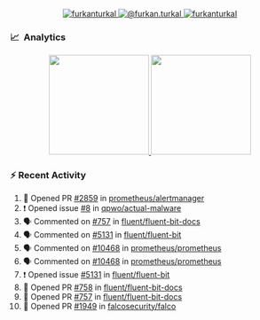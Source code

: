 <p align="center">
  <a href="https://linkedin.com/in/furkanturkal" target="blank">
    <img src="https://img.shields.io/badge/linkedin-%230077B5.svg?&style=for-the-badge&logo=linkedin&logoColor=white" alt="furkanturkal" />
  </a>
  <a href="https://medium.com/@furkan.turkal" target="blank">
    <img src="https://img.shields.io/badge/medium-%2312100E.svg?&style=for-the-badge&logo=medium&logoColor=white" alt="@furkan.turkal" />
  </a>
  <a href="https://twitter.com/furkanturkaI" target="blank">
    <img src="https://img.shields.io/badge/Twitter-1DA1F2?style=for-the-badge&logo=twitter&logoColor=white" alt="furkanturkaI" />
  </a>
</p>

### 📈 &nbsp;Analytics

<p align="center">
  <a href="https://coderstats.net/github/#Dentrax">
    <img height="180em" src="https://github-readme-stats-eight-theta.vercel.app/api?username=Dentrax&show_icons=true&theme=algolia&include_all_commits=true&count_private=true&line_height=26"/>
    <img height="180em" src="https://github-readme-stats-eight-theta.vercel.app/api/top-langs/?username=Dentrax&layout=compact&langs_count=8&theme=algolia&line_height=26"/>
  </a>
</p>

### :zap: Recent Activity

<!--START_SECTION:activity-->
1. 💪 Opened PR [#2859](https://github.com/prometheus/alertmanager/pull/2859) in [prometheus/alertmanager](https://github.com/prometheus/alertmanager)
2. ❗️ Opened issue [#8](https://github.com/qpwo/actual-malware/issues/8) in [qpwo/actual-malware](https://github.com/qpwo/actual-malware)
3. 🗣 Commented on [#757](https://github.com/fluent/fluent-bit-docs/issues/757) in [fluent/fluent-bit-docs](https://github.com/fluent/fluent-bit-docs)
4. 🗣 Commented on [#5131](https://github.com/fluent/fluent-bit/issues/5131) in [fluent/fluent-bit](https://github.com/fluent/fluent-bit)
5. 🗣 Commented on [#10468](https://github.com/prometheus/prometheus/issues/10468) in [prometheus/prometheus](https://github.com/prometheus/prometheus)
6. 🗣 Commented on [#10468](https://github.com/prometheus/prometheus/issues/10468) in [prometheus/prometheus](https://github.com/prometheus/prometheus)
7. ❗️ Opened issue [#5131](https://github.com/fluent/fluent-bit/issues/5131) in [fluent/fluent-bit](https://github.com/fluent/fluent-bit)
8. 💪 Opened PR [#758](https://github.com/fluent/fluent-bit-docs/pull/758) in [fluent/fluent-bit-docs](https://github.com/fluent/fluent-bit-docs)
9. 💪 Opened PR [#757](https://github.com/fluent/fluent-bit-docs/pull/757) in [fluent/fluent-bit-docs](https://github.com/fluent/fluent-bit-docs)
10. 💪 Opened PR [#1949](https://github.com/falcosecurity/falco/pull/1949) in [falcosecurity/falco](https://github.com/falcosecurity/falco)
<!--END_SECTION:activity-->
